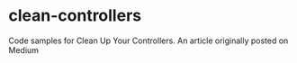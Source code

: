 # clean-controllers
Code samples for Clean Up Your Controllers. An article originally posted on Medium
